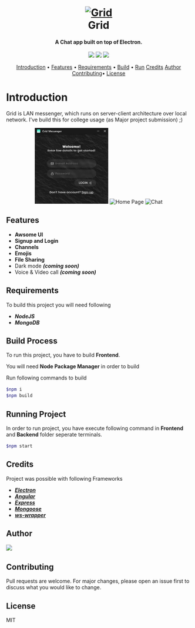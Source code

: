 <h1 align="center">
  <br>
  <a href=""><img src="https://raw.github.com/imsorx/Grid/assets/logo.png" alt="Grid" width="200"></a>
  <br>
  Grid
  <br>
</h1>

<h4 align="center">A Chat app built on top of Electron.</h4>
<p align="center">
  <img src="https://img.shields.io/npm/v/npm?style=flat-square">
  <img src="https://img.shields.io/npm/v/@angular/cli?label=%40angular%2Fcli&style=flat-square">
  <img src="https://img.shields.io/npm/v/electron?label=electron&style=flat-square">
</p>
<p align="center">
  <a href="#introduction">Introduction</a> •
  <a href="#features">Features</a> •
  <a href="#requirements">Requirements</a> •
  <a href="#build-process">Build</a> •
  <a href="#running-project">Run</a>
  <a href="#credits">Credits</a>
  <a href="#author">Author</a>
  <a href="#contributing">Contributing</a>•
  <a href="#license">License</a>
</p>


# Introduction
Grid is LAN messenger, which runs on server-client architecture over local network.
I've build this for college usage (as Major project submission) ;)

<p align="center">
<img src="https://github.com/imsorx/Grid/raw/assets/login.png" alt="Login Page" width="200px">
<img src="https://github.com/imsorx/Grid/raw/assets/home.png" alt="Home Page" width="200px">
<img src="https://github.com/imsorx/Grid/raw/assets/chat.png" alt="Chat" width="200px">
</p>


## Features
- **Awsome UI**
- **Signup and Login**
- **Channels**
- **Emojis**
- **File Sharing**
- Dark mode ***(coming soon)***
- Voice & Video call ***(coming soon)***

## Requirements
To build this project you will need following 

- ***NodeJS***
- ***MongoDB***

## Build Process

To run this project, you have to build **Frontend**.

You will need **Node Package Manager** in order to build

Run following commands to build
```bash
$npm i
$npm build
```

## Running Project
In order to run project, you have execute following command in **Frontend** and **Backend** folder seperate terminals.

```bash
$npm start
```

## Credits
Project was possible with following Frameworks
- ***[Electron](https://www.electronjs.org/)*** 
- ***[Angular](htpps://angular.io)***
- ***[Express](https://expressjs.com/)***
- ***[Mongoose](https://mongoosejs.com/)***
- ***[ws-wrapper](https://github.com/bminer/ws-wrapper)***

## Author
[![](https://img.shields.io/badge/SorX-Sourabh--Patel-green?style=for-the-badge)](https://imsorx.github.io)

## Contributing
Pull requests are welcome. For major changes, please open an issue first to discuss what you would like to change.

## License
MIT